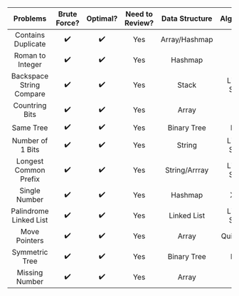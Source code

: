 | Problems | Brute Force? |    Optimal? | Need to Review?  | Data Structure  | Algorithm   | Strategy     |
| :----:   |    :----:    |     :----:  |   :----:         |   :----:        | :----:      | :----:       |
| Contains Duplicate |  ✔️          |   ✔️         |    Yes  |  Array/Hashmap  | N/A         |  Use a set   |
| Roman to Integer   |  ✔️          |   ✔️         |    Yes  |  Hashmap        | N/A         |  N/A         |
| Backspace String Compare|  ✔️     |   ✔️         |    Yes  |  Stack          | Linear Scan |  N/A         |
| Countring Bits          |  ✔️     |   ✔️         |    Yes  |  Array          | DP          |  N/A         |
| Same Tree               |  ✔️     |   ✔️         |    Yes  |  Binary Tree    | DFS         |  N/A         |
| Number of 1 Bits        |  ✔️     |   ✔️         |    Yes  |  String         | Linear Scan | use bin() func|
| Longest Common Prefix   |  ✔️     |   ✔️         |    Yes  |  String/Arrray  | Linear Scan | N/A          |
| Single Number           |  ✔️     |   ✔️         |    Yes  |  Hashmap        |   XOR       | Bit Manipulation|
| Palindrome Linked List  |  ✔️     |   ✔️         |    Yes  |  Linked List    | Linear Scan | Two pointers|
| Move Pointers           |  ✔️     |   ✔️         |    Yes  |  Array          | Quicksort   | Two pointers|
| Symmetric Tree          |  ✔️     |   ✔️         |    Yes  |  Binary Tree    | DFS         | Recursion   |
| Missing Number          |  ✔️     |   ✔️         |    Yes  |  Array          | N/A         | N/A         |
